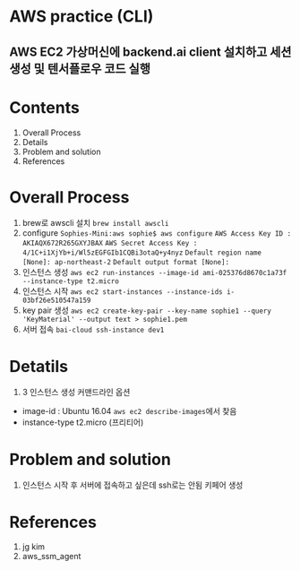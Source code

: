 

AWS practice (CLI)
=========

AWS EC2 가상머신에 backend.ai client 설치하고 세션 생성 및 텐서플로우 코드 실행     
---------


# Contents  
1. Overall Process
2. Details
3. Problem and solution
4. References

# Overall Process
1. brew로 awscli 설치
    `brew install awscli`
2. configure 
    `Sophies-Mini:aws sophie$ aws configure`
    `AWS Access Key ID : AKIAQX672R265GXYJBAX`
    `AWS Secret Access Key : 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`
    `Default region name [None]: ap-northeast-2`
    `Default output format [None]:`
3. 인스턴스 생성
    `aws ec2 run-instances --image-id ami-025376d8670c1a73f --instance-type t2.micro`
4. 인스턴스 시작
    `aws ec2 start-instances --instance-ids i-03bf26e510547a159`
5. key pair 생성
    `aws ec2 create-key-pair --key-name sophie1 --query 'KeyMaterial' --output text > sophie1.pem`
6. 서버 접속
    `bai-cloud ssh-instance dev1`

# Detatils
1. 3 인스턴스 생성 커맨드라인 옵션
 * image-id : Ubuntu 16.04
    `aws ec2 describe-images`에서 찾음
 * instance-type 
    t2.micro (프리티어)
 
    
# Problem and solution
1. 인스턴스 시작 후 서버에 접속하고 싶은데 ssh로는 안됨
 키페어 생성

 
# References
1. jg kim
2. aws_ssm_agent
